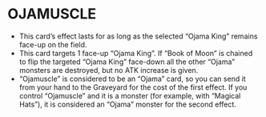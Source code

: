 
# OJAMUSCLE

*   This card’s effect lasts for as long as the selected “Ojama King” remains face-up on the field.
*   This card targets 1 face-up “Ojama King”. If “Book of Moon” is chained to flip the targeted “Ojama King” face-down all the other “Ojama” monsters are destroyed, but no ATK increase is given.
*   “Ojamuscle” is considered to be an “Ojama” card, so you can send it from your hand to the Graveyard for the cost of the first effect. If you control “Ojamuscle” and it is a monster (for example, with “Magical Hats”), it is considered an “Ojama” monster for the second effect.

  